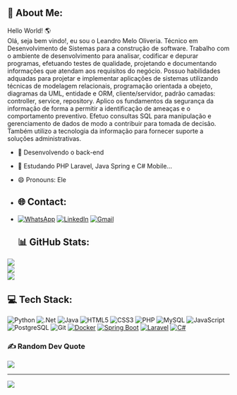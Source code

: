 ## 💫 About Me:<br>
Hello World! 🌎<br>
Olá, seja bem vindo!, eu sou o Leandro Melo Oliveria. Técnico em Desenvolvimento de Sistemas para a construção de software. Trabalho com o ambiente de desenvolvimento para analisar, codificar e depurar programas, efetuando testes de qualidade, projetando e documentando informações que atendam aos requisitos do negócio. Possuo habilidades adquadas para projetar e implementar aplicações de sistemas utilizando técnicas de modelagem relacionais, programação orientada a obejeto, diagramas da UML, entidade e ORM, cliente/servidor, padrão camadas: controller, service, repository. Aplico os fundamentos da segurança da informação de forma a permitir a identificação de ameaças e o comportamento preventivo. Efetuo consultas SQL para manipulação e gerenciamento de dados de modo a contribuir para tomada de decisão. Também utilizo a tecnologia da informação para fornecer suporte a soluções administrativas.<br>

- 🔭 Desenvolvendo o back-end
- 🌱 Estudando PHP Laravel, Java Spring e C# Mobile...
- 😄 Pronouns: Ele<br>

- ## 🌐 Contact:<br>
- [![WhatsApp](https://img.shields.io/badge/WhatsApp-25D366?style=for-the-badge&logo=whatsapp&logoColor=white)](https://wa.me/5518991088364)
  [![LinkedIn](https://img.shields.io/badge/LinkedIn-0077B5?style=for-the-badge&logo=linkedin&logoColor=white)](https://linkedin.com/in/leandro-melo-oliveira-63b85234)
  [![Gmail](https://img.shields.io/badge/Gmail-D14836?style=for-the-badge&logo=gmail&logoColor=white)](leandromelodia@gmail.com)

  ## 📊 GitHub Stats:<br>
![](https://github-readme-stats.vercel.app/api?username=Le234&theme=radical&hide_border=true&include_all_commits=false&count_private=false)<br/>
![](https://github-readme-streak-stats.herokuapp.com/?user=Le234&theme=radical&hide_border=true)<br/>
![](https://github-readme-stats.vercel.app/api/top-langs/?username=Le234&theme=radical&hide_border=true&include_all_commits=false&count_private=false&layout=compact)

## 💻 Tech Stack:
![Python](https://img.shields.io/badge/python-3670A0?style=flat&logo=python&logoColor=ffdd54)
![.Net](https://img.shields.io/badge/.NET-5C2D91?style=for-the-badge&logo=.net&logoColor=white) 
![Java](https://img.shields.io/badge/Java-ED8B00?style=for-the-badge&logo=openjdk&logoColor=white)
![HTML5](https://img.shields.io/badge/html5-%23E34F26.svg?style=flat&logo=html5&logoColor=white)
![CSS3](https://img.shields.io/badge/css3-%231572B6.svg?style=flat&logo=css3&logoColor=white)
![PHP](https://img.shields.io/badge/PHP-777BB4?style=for-the-badge&logo=php&logoColor=white)
![MySQL](https://img.shields.io/badge/MySQL-00000F?style=for-the-badge&logo=mysql&logoColor=white)
![JavaScript](https://img.shields.io/badge/javascript-%23323330.svg?style=flat&logo=javascript&logoColor=%23F7DF1E) 
![PostgreSQL](https://img.shields.io/badge/PostgreSQL-316192?style=for-the-badge&logo=postgresql&logoColor=white)
![Git](https://img.shields.io/badge/GIT-E44C30?style=for-the-badge&logo=git&logoColor=white)
[![Docker](https://img.shields.io/badge/Docker-2496ED?logo=docker&logoColor=fff)](#)
[![Spring Boot](https://img.shields.io/badge/Spring%20Boot-6DB33F?logo=springboot&logoColor=fff)](#)
[![Laravel](https://img.shields.io/badge/Laravel-%23FF2D20.svg?logo=laravel&logoColor=white)](#)
[![C#](https://custom-icon-badges.demolab.com/badge/C%23-%23239120.svg?logo=cshrp&logoColor=white)](#)

### ✍️ Random Dev Quote
![](https://quotes-github-readme.vercel.app/api?type=vetical&theme=radical)


  
---  

[![](https://visitcount.itsvg.in/api?id=Le234&label=Profile%20Views&color=5&icon=0&pretty=false)](https://visitcount.itsvg.in)
  
